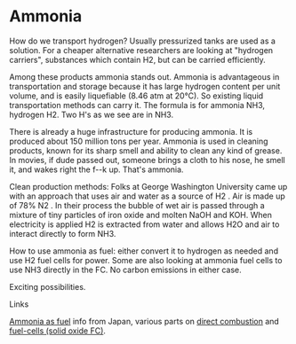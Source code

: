 # Ammonia

How do we transport hydrogen? Usually pressurized tanks are used as a
solution. For a cheaper alternative researchers are looking at
"hydrogen carriers", substances which contain H2, but can be carried
efficiently.

Among these products ammonia stands out. Ammonia is advantageous in
transportation and storage because it has large hydrogen content per
unit volume, and is easily liquefiable (8.46 atm at 20°C). So existing
liquid transportation methods can carry it. The formula is for ammonia
NH3, hydrogen H2. Two H's as we see are in NH3.

There is already a huge infrastructure for producing ammonia. It is
produced about 150 million tons per year. Ammonia is used in cleaning
products, known for its sharp smell and ability to clean any kind of
grease. In movies, if dude passed out, someone brings a cloth to his
nose, he smell it, and wakes right the f--k up. That's ammonia.

Clean production methods: Folks at George Washington University came
up with an approach that uses air and water as a source of H2 . Air is
made up of 78% N2 . In their process the bubble of wet air is passed
through a mixture of tiny particles of iron oxide and molten NaOH and
KOH. When electricity is applied H2 is extracted from water and allows
H2O and air to interact directly to form NH3.

How to use ammonia as fuel: either convert it to hydrogen as needed
and use H2 fuel cells for power. Some are also looking at ammonia fuel
cells to use NH3 directly in the FC. No carbon emissions in either
case.

Exciting possibilities.

Links

[Ammonia as fuel](https://youtu.be/5ejL65tKsGM) info from Japan, various parts on
[direct combustion](https://youtu.be/5ejL65tKsGM?t=107)
and [fuel-cells (solid oxide FC)](https://youtu.be/5ejL65tKsGM?t=452).

